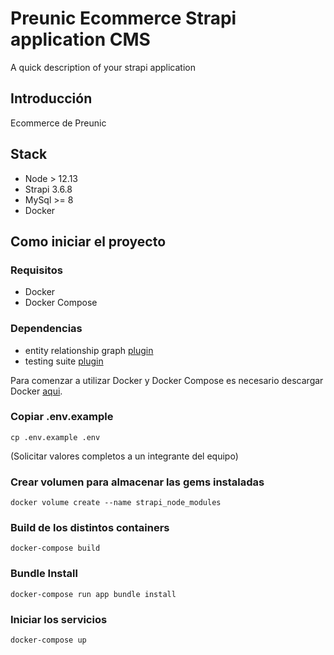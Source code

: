 # Preunic Ecommerce Strapi application CMS

A quick description of your strapi application

## Introducción

Ecommerce de Preunic

## Stack

- Node > 12.13
- Strapi 3.6.8
- MySql >= 8
- Docker

## Como iniciar el proyecto

### Requisitos

- Docker
- Docker Compose


### Dependencias

- entity relationship graph [plugin](https://github.com/node-vision/strapi-plugin-entity-relationship-chart)
- testing suite [plugin](https://github.com/Antoine-lb/strapi-plugin-testing)

Para comenzar a utilizar Docker y Docker Compose es necesario descargar Docker [aqui](https://www.docker.com/).


### Copiar .env.example

```
cp .env.example .env
```

(Solicitar valores completos a un integrante del equipo)

### Crear volumen para almacenar las gems instaladas

```
docker volume create --name strapi_node_modules
```

### Build de los distintos containers

```
docker-compose build
```

### Bundle Install

```
docker-compose run app bundle install
```

### Iniciar los servicios

```
docker-compose up
```
